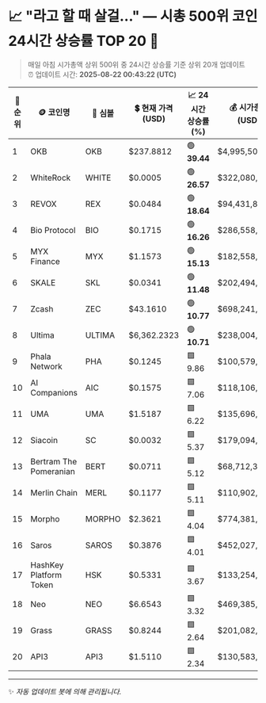 
# 📈 "라고 할 때 살걸..." — 시총 500위 코인 24시간 상승률 TOP 20 🚀

> 매일 아침 시가총액 상위 500위 중 24시간 상승률 기준 상위 20개 업데이트  
> ⏰ 업데이트 시간: **2025-08-22 00:43:22 (UTC)**

| 🔢 순위 | 🪙 코인명 | 🔣 심볼 | 💲 현재 가격 (USD) | 📈 24시간 상승률 (%) | 💰 시가총액 (USD) | 🔄 24시간 거래량 (USD) | 🔢 유통 공급량 |
|--------|----------|--------|-------------------|--------------------|--------------------|-----------------------|-------------------|
| 1 | OKB | OKB | $237.8812 | 🟢 **39.44** | $4,995,504,986 | $1,849,564,938 | 21,000,000 |
| 2 | WhiteRock | WHITE | $0.0005 | 🟢 **26.57** | $322,080,950 | $354,881 | 650,000,000,000 |
| 3 | REVOX | REX | $0.0484 | 🟢 **18.64** | $94,431,848 | $18,514,171 | 1,951,539,276 |
| 4 | Bio Protocol | BIO | $0.1715 | 🟢 **16.26** | $286,558,511 | $406,654,133 | 1,671,119,453 |
| 5 | MYX Finance | MYX | $1.1573 | 🟢 **15.13** | $182,558,686 | $45,135,048 | 157,749,937 |
| 6 | SKALE | SKL | $0.0341 | 🟢 **11.48** | $202,494,167 | $175,628,321 | 5,941,352,671 |
| 7 | Zcash | ZEC | $43.1610 | 🟢 **10.77** | $698,241,627 | $102,153,692 | 16,177,622 |
| 8 | Ultima | ULTIMA | $6,362.2323 | 🟢 **10.71** | $238,004,749 | $19,801,738 | 37,409 |
| 9 | Phala Network | PHA | $0.1245 | 🟩 9.86 | $100,579,257 | $60,543,760 | 807,560,836 |
| 10 | AI Companions | AIC | $0.1575 | 🟩 7.06 | $118,106,290 | $7,284,023 | 749,999,700 |
| 11 | UMA | UMA | $1.5187 | 🟩 6.22 | $135,696,212 | $75,663,413 | 89,352,498 |
| 12 | Siacoin | SC | $0.0032 | 🟩 5.37 | $179,094,158 | $20,380,605 | 56,025,636,522 |
| 13 | Bertram The Pomeranian | BERT | $0.0711 | 🟩 5.12 | $68,712,359 | $4,905,202 | 966,749,338 |
| 14 | Merlin Chain | MERL | $0.1177 | 🟩 5.11 | $110,902,895 | $18,303,759 | 942,400,000 |
| 15 | Morpho | MORPHO | $2.3621 | 🟩 4.04 | $774,381,933 | $68,967,220 | 327,838,400 |
| 16 | Saros | SAROS | $0.3876 | 🟩 4.01 | $452,027,705 | $7,535,088 | 1,166,156,202 |
| 17 | HashKey Platform Token | HSK | $0.5331 | 🟩 3.67 | $133,254,843 | $6,603,339 | 249,980,009 |
| 18 | Neo | NEO | $6.6543 | 🟩 3.32 | $469,385,876 | $191,740,710 | 70,538,831 |
| 19 | Grass | GRASS | $0.8244 | 🟩 2.64 | $201,082,763 | $49,018,141 | 243,905,091 |
| 20 | API3 | API3 | $1.5110 | 🟩 2.34 | $130,583,307 | $518,328,498 | 86,421,978 |

---

✨ *자동 업데이트 봇에 의해 관리됩니다.*
